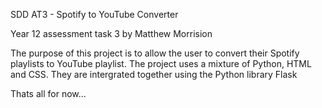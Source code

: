 SDD AT3 - Spotify to YouTube Converter

Year 12 assessment task 3 by Matthew Morrision

The purpose of this project is to allow the user to convert their Spotify playlists to YouTube playlist. The project uses a mixture of Python, HTML and CSS. They are intergrated together using the Python library Flask

Thats all for now...